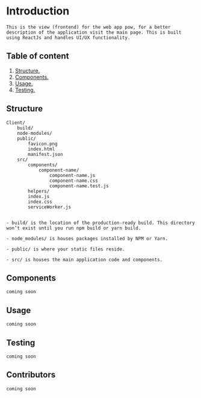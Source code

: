 # Introduction

    This is the view (frontend) for the web app pow, for a better description of the application visit the main page. This is built using ReactJs and handles UI/UX functionality.

## Table of content

1. [Structure.](#structure)
2. [Components.](#components)
3. [Usage.](#usage)
4. [Testing.](#testing)

## Structure

    Client/
        build/
        node-modules/ 
        public/
            favicon.png
            index.html
            manifest.json
        src/
            components/
                component-name/
                    component-name.js
                    component-name.css
                    component-name.test.js
            helpers/
            index.js
            index.css
            serviceWorker.js


    - build/ is the location of the production-ready build. This directory won’t exist until you run npm build or yarn build.
    
    - node_modules/ is houses packages installed by NPM or Yarn.

    - public/ is where your static files reside.

    - src/ is houses the main application code and components.

## Components

    coming soon

## Usage

    coming soon

## Testing

    coming soon

## Contributors

    coming soon
